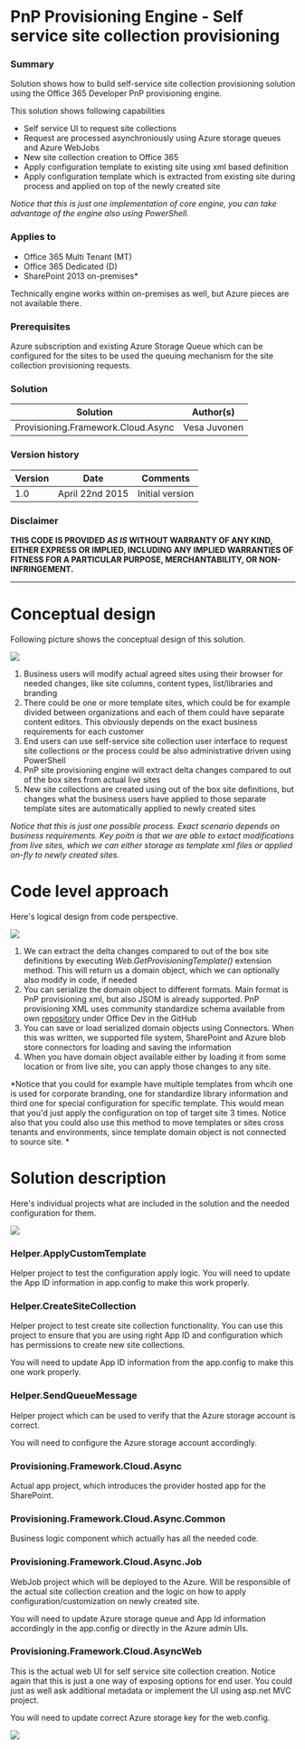 # PnP Provisioning Engine - Self service site collection provisioning #

### Summary ###
Solution shows how to build self-service site collection provisioning solution using the Office 365 Developer PnP provisioning engine.

This solution shows following capabilities
- Self service UI to request site collections
- Request are processed asynchroniously using Azure storage queues and Azure WebJobs
- New site collection creation to Office 365
- Apply configuration template to existing site using xml based definition
- Apply configuration template which is extracted from existing site during process and applied on top of the newly created site

*Notice that this is just one implementation of core engine, you can take advantage of the engine also using PowerShell.*


### Applies to ###
-  Office 365 Multi Tenant (MT)
-  Office 365 Dedicated (D)
-  SharePoint 2013 on-premises*

Technically engine works within on-premises as well, but Azure pieces are not available there.

### Prerequisites ###
Azure subscription and existing Azure Storage Queue which can be configured for the sites to be used the queuing mechanism for the site collection provisioning requests.

### Solution ###
Solution | Author(s)
---------|----------
Provisioning.Framework.Cloud.Async | Vesa Juvonen

### Version history ###
Version  | Date | Comments
---------| -----| --------
1.0  | April 22nd 2015 | Initial version

### Disclaimer ###
**THIS CODE IS PROVIDED *AS IS* WITHOUT WARRANTY OF ANY KIND, EITHER EXPRESS OR IMPLIED, INCLUDING ANY IMPLIED WARRANTIES OF FITNESS FOR A PARTICULAR PURPOSE, MERCHANTABILITY, OR NON-INFRINGEMENT.**


----------

# Conceptual design #
Following picture shows the conceptual design of this solution.

![](http://i.imgur.com/3S21w53.png)

1. Business users will modify actual agreed sites using their browser for needed changes, like site columns, content types, list/libraries and branding
2. There could be one or more template sites, which could be for example divided between organizations and each of them could have separate content editors. This obviously depends on the exact business requirements for each customer
3. End users can use self-service site collection user interface to request site collections or the process could be also administrative driven using PowerShell
4. PnP site provisioning engine will extract delta changes compared to out of the box sites from actual live sites
5. New site collections are created using out of the box site definitions, but changes what the business users have applied to those separate template sites are automatically applied to newly created sites

*Notice that this is just one possible process. Exact scenario depends on business requirements. Key poitn is that we are able to extact modifications from live sites, which we can either storage as template xml files or applied on-fly to newly created sites.*


# Code level approach #
Here's logical design from code perspective.

![](http://i.imgur.com/jEsw6uB.png)

1. We can extract the delta changes compared to out of the box site definitions by executing *Web.GetProvisioningTemplate()* extension method. This will return us a domain object, which we can optionally also modify in code, if needed
2. You can serialize the domain object to different formats. Main format is PnP provisioning xml, but also JSOM is already supported. PnP provisioning XML uses community standardize schema available from own [repository](https://github.com/OfficeDev/PnP-Provisioning-Schema) under Office Dev in the GitHub
3. You can save or load serialized domain objects using Connectors. When this was written, we supported file system, SharePoint and Azure blob store connectors for loading and saving the information
4. When you have domain object available either by loading it from some location or from live site, you can apply those changes to any site.

*Notice that you could for example have multiple templates from whcih one is used for corporate branding, one for standardize library information and third one for special configuration for specific template. This would mean that you'd just apply the configuration on top of target site 3 times. Notice also that you could also use this method to move templates or sites cross tenants and environments, since template domain object is not connected to source site. *

# Solution description #
Here's individual projects what are included in the solution and the needed configuration for them. 

![](http://i.imgur.com/6HgFECj.png)

### Helper.ApplyCustomTemplate ###
Helper project to test the configuration apply logic. You will need to update the App ID information in app.config to make this work properly. 

### Helper.CreateSiteCollection ###
Helper project to test create site collection functionality. You can use this project to ensure that you are using right App ID and configuration which has permissions to create new site collections.

You will need to update App ID information from the app.config to make this one work properly.

### Helper.SendQueueMessage ###
Helper project which can be used to verify that the Azure storage account is correct.

You will need to configure the Azure storage account accordingly.

### Provisioning.Framework.Cloud.Async ###
Actual app project, which introduces the provider hosted app for the SharePoint.

### Provisioning.Framework.Cloud.Async.Common ###
Business logic component which actually has all the needed code. 

### Provisioning.Framework.Cloud.Async.Job ###
WebJob project which will be deployed to the Azure. Will be responsible of the actual site collection creation and the logic on how to apply configuration/customization on newly created site.

You will need to update Azure storage queue and App Id information accordingly in the app.config or directly in the Azure admin UIs.

### Provisioning.Framework.Cloud.AsyncWeb ###
This is the actual web UI for self service site collection creation. Notice again that this is just a one way of exposing options for end user. You could just as well ask additional metadata or implement the UI using asp.net MVC project.

You will need to update correct Azure storage key for the web.config.

![](http://i.imgur.com/mmiuWFA.png)